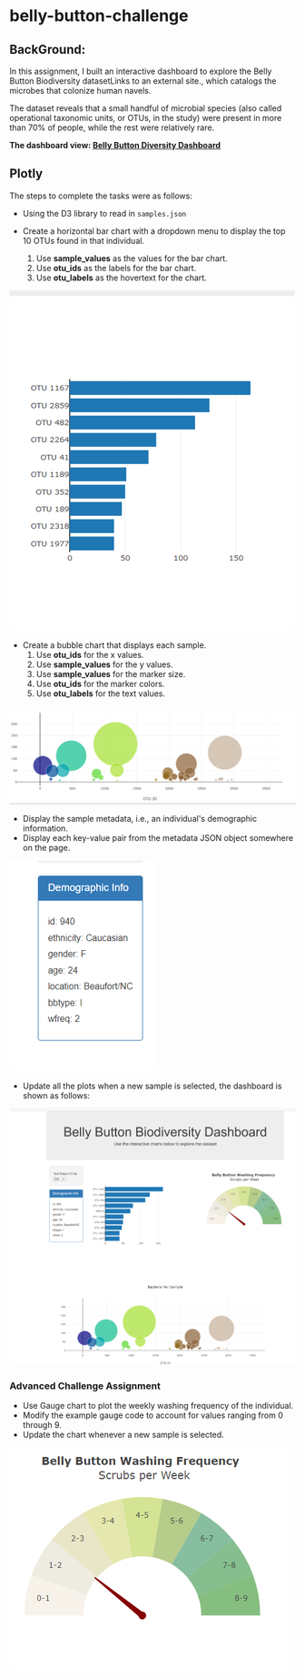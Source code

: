 # belly-button-challenge

## BackGround:
In this assignment, I built an interactive dashboard to explore the Belly Button Biodiversity datasetLinks to an external site., which catalogs the microbes that colonize human navels.

The dataset reveals that a small handful of microbial species (also called operational taxonomic units, or OTUs, in the study) were present in more than 70% of people, while the rest were relatively rare.

**The dashboard view: <a href="" target="_blank">Belly Button Diversity Dashboard</a>**

## Plotly
The steps to complete the tasks were as follows: 

* Using the D3 library to read in `samples.json` 

* Create a horizontal bar chart with a dropdown menu to display the top 10 OTUs found in that individual.
    1. Use **sample_values** as the values for the bar chart.
    2. Use **otu_ids** as the labels for the bar chart.
    3. Use **otu_labels** as the hovertext for the chart.

 ![Bar Chart](/images/barchart.png)

* Create a bubble chart that displays each sample.
    1. Use **otu_ids** for the x values.
    2. Use **sample_values** for the y values.
    3. Use **sample_values** for the marker size.
    4. Use **otu_ids** for the marker colors.
    5. Use **otu_labels** for the text values.

![Bubble Chart](/images/bubbleChart.png)

* Display the sample metadata, i.e., an individual's demographic information.
* Display each key-value pair from the metadata JSON object somewhere on the page.

![Bar Chart](/images/demographic.png)

* Update all the plots when a new sample is selected, the dashboard is shown as follows:

![Dashboard](/images/finalLook.png)

### Advanced Challenge Assignment
* Use Gauge chart to plot the weekly washing frequency of the individual.
* Modify the example gauge code to account for values ranging from 0 through 9.
* Update the chart whenever a new sample is selected.

![Guage Chart](/images/guage.png)



